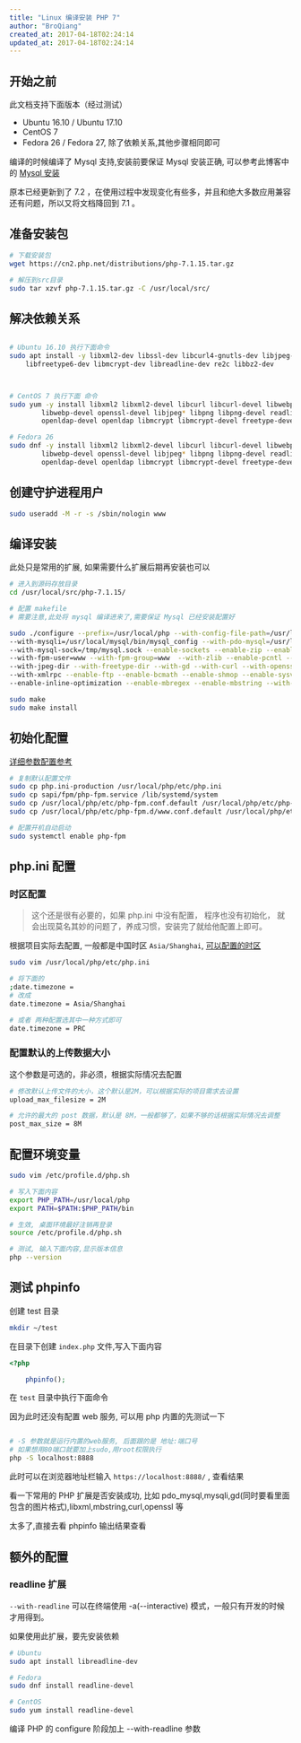 ```yaml
---
title: "Linux 编译安装 PHP 7"
author: "BroQiang"
created_at: 2017-04-18T02:24:14
updated_at: 2017-04-18T02:24:14
---
```


## 开始之前

此文档支持下面版本（经过测试）

- Ubuntu 16.10 / Ubuntu 17.10
- CentOS 7
- Fedora 26 / Fedora 27, 除了依赖关系,其他步骤相同即可

编译的时候编译了 Mysql 支持,安装前要保证 Mysql 安装正确, 可以参考此博客中的 [Mysql 安装](https://blog.broqiang.com/posts/11)

原本已经更新到了 7.2 ，在使用过程中发现变化有些多，并且和绝大多数应用兼容还有问题，所以又将文档降回到 7.1 。

## 准备安装包

```bash
# 下载安装包
wget https://cn2.php.net/distributions/php-7.1.15.tar.gz

# 解压到src目录
sudo tar xzvf php-7.1.15.tar.gz -C /usr/local/src/
```

## 解决依赖关系

```bash

# Ubuntu 16.10 执行下面命令
sudo apt install -y libxml2-dev libssl-dev libcurl4-gnutls-dev libjpeg-dev libpng-dev \
    libfreetype6-dev libmcrypt-dev libreadline-dev re2c libbz2-dev



# CentOS 7 执行下面 命令
sudo yum -y install libxml2 libxml2-devel libcurl libcurl-devel libwebp bzip2-devel \
        libwebp-devel openssl-devel libjpeg* libpng libpng-devel readline-devel \
        openldap-devel openldap libmcrypt libmcrypt-devel freetype-devel re2c

# Fedora 26
sudo dnf -y install libxml2 libxml2-devel libcurl libcurl-devel libwebp bzip2-devel \
        libwebp-devel openssl-devel libjpeg* libpng libpng-devel readline-devel \
        openldap-devel openldap libmcrypt libmcrypt-devel freetype-devel re2c

```

## 创建守护进程用户

```bash
sudo useradd -M -r -s /sbin/nologin www
```

## 编译安装

此处只是常用的扩展, 如果需要什么扩展后期再安装也可以

```bash
# 进入到源码存放目录
cd /usr/local/src/php-7.1.15/

# 配置 makefile
# 需要注意,此处将 mysql 编译进来了,需要保证 Mysql 已经安装配置好

sudo ./configure --prefix=/usr/local/php --with-config-file-path=/usr/local/php/etc \
--with-mysqli=/usr/local/mysql/bin/mysql_config --with-pdo-mysql=/usr/local/mysql \
--with-mysql-sock=/tmp/mysql.sock --enable-sockets --enable-zip --enable-fpm \
--with-fpm-user=www --with-fpm-group=www  --with-zlib --enable-pcntl --with-bz2 \
--with-jpeg-dir --with-freetype-dir --with-gd --with-curl --with-openssl --with-mhash \
--with-xmlrpc --enable-ftp --enable-bcmath --enable-shmop --enable-sysvsem --enable-soap \
--enable-inline-optimization --enable-mbregex --enable-mbstring --with-readline

sudo make
sudo make install
```

## 初始化配置

[详细参数配置参考](https://php.net/manual/zh/install.fpm.configuration.php)

```bash
# 复制默认配置文件
sudo cp php.ini-production /usr/local/php/etc/php.ini
sudo cp sapi/fpm/php-fpm.service /lib/systemd/system
sudo cp /usr/local/php/etc/php-fpm.conf.default /usr/local/php/etc/php-fpm.conf
sudo cp /usr/local/php/etc/php-fpm.d/www.conf.default /usr/local/php/etc/php-fpm.d/www.conf

# 配置开机自动启动
sudo systemctl enable php-fpm

```

## php.ini 配置

### 时区配置

> 这个还是很有必要的，如果 php.ini 中没有配置， 程序也没有初始化， 就会出现莫名其妙的问题了，养成习惯，安装完了就给他配置上即可。

根据项目实际去配置, 一般都是中国时区 `Asia/Shanghai`, [可以配置的时区](https://php.net/manual/zh/timezones.php)

```bash
sudo vim /usr/local/php/etc/php.ini

# 将下面的
;date.timezone =
# 改成
date.timezone = Asia/Shanghai

# 或者 两种配置选其中一种方式即可
date.timezone = PRC
```

### 配置默认的上传数据大小

这个参数是可选的，非必须，根据实际情况去配置

```bash
# 修改默认上传文件的大小，这个默认是2M，可以根据实际的项目需求去设置
upload_max_filesize = 2M

# 允许的最大的 post 数据，默认是 8M，一般都够了，如果不够的话根据实际情况去调整
post_max_size = 8M
```

## 配置环境变量

```bash
sudo vim /etc/profile.d/php.sh

# 写入下面内容
export PHP_PATH=/usr/local/php
export PATH=$PATH:$PHP_PATH/bin

# 生效, 桌面环境最好注销再登录
source /etc/profile.d/php.sh

# 测试, 输入下面内容,显示版本信息
php --version
```

## 测试 phpinfo

创建 test 目录

```bash
mkdir ~/test
```

在目录下创建 `index.php` 文件,写入下面内容

```php
<?php

    phpinfo();

```

在 `test` 目录中执行下面命令

因为此时还没有配置 web 服务, 可以用 php 内置的先测试一下

```bash

# -S 参数就是运行内置的web服务, 后面跟的是 地址:端口号
# 如果想用80端口就要加上sudo,用root权限执行
php -S localhost:8888
```

此时可以在浏览器地址栏输入 `https://localhost:8888/` , 查看结果

看一下常用的 PHP 扩展是否安装成功, 比如 pdo_mysql,mysqli,gd(同时要看里面包含的图片格式),libxml,mbstring,curl,openssl 等

太多了,直接去看 phpinfo 输出结果查看

## 额外的配置

### readline 扩展

`--with-readline` 可以在终端使用 -a(--interactive) 模式，一般只有开发的时候才用得到。

如果使用此扩展，要先安装依赖

```bash
# Ubuntu
sudo apt install libreadline-dev

# Fedora
sudo dnf install readline-devel

# CentOS
sudo yum install readline-devel
```

编译 PHP 的 configure 阶段加上 --with-readline 参数
